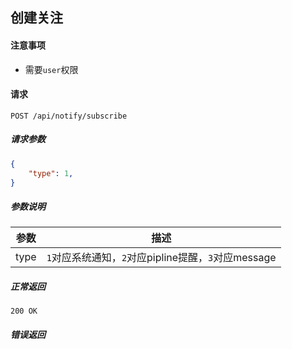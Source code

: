 ## 创建关注

#### 注意事项

- 需要`user`权限

#### 请求

```
POST /api/notify/subscribe
```

##### 请求参数

```json
{
    "type": 1,
}
```

##### 参数说明

|参数|描述|
|---|---|
|type|`1`对应系统通知，`2`对应pipline提醒，`3`对应message|
##### 正常返回

```
200 OK
```

##### 错误返回
